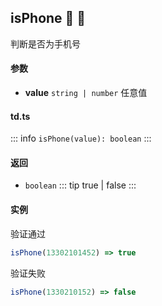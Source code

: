 ## isPhone :tada: :100: 
判断是否为手机号
#### 参数 
- **value** `string | number` 任意值
 
#### td.ts
::: info
`isPhone(value): boolean`
:::
#### 返回 
- `boolean` 
::: tip
true | false
:::
#### 实例 
验证通过


```ts
isPhone(13302101452) => true
```
验证失败


```ts
isPhone(1330210152) => false
```
